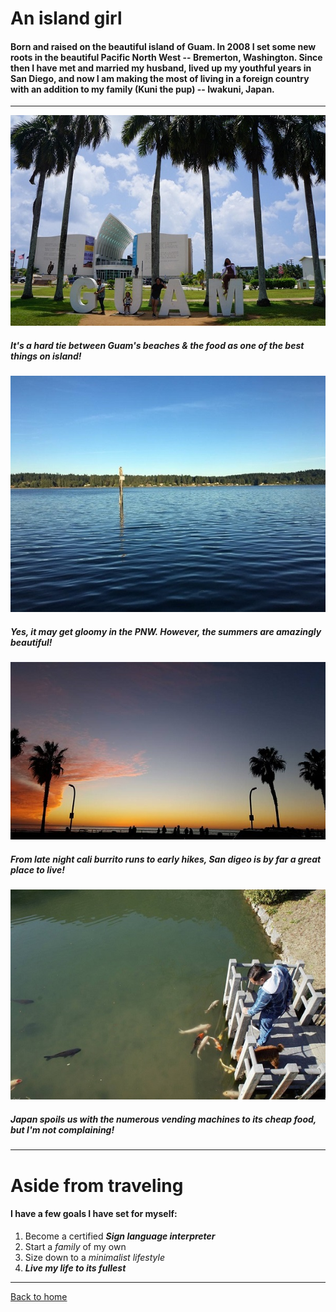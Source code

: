 # An island girl 

#### Born and raised on the beautiful island of Guam.  In 2008 I set some new roots in the beautiful Pacific North West -- Bremerton, Washington.  Since then I have met and married my husband, lived up my youthful years in San Diego, and now I am making the most of living in a foreign country with an addition to my family (Kuni the pup) -- Iwakuni, Japan.

---

![GUAM](GUAM.jpg)

##### It's a hard tie between Guam's beaches & the food as one of the best things on island!

![BREMERTON](Bremerton.jpg)

##### Yes, it may get gloomy in the PNW. However, the summers are amazingly beautiful!

![SANDIEGO](SD.jpg)

##### From late night cali burrito runs to early hikes, San digeo is by far a great place to live!

![IWAKUNI](IWK.jpg)

##### Japan spoils us with the numerous vending machines to its cheap food, but I'm not complaining!

---

# Aside from traveling

#### I have a few goals I have set for myself:
1. Become a certified ***Sign language interpreter***
2. Start a *family* of my own
3. Size down to a *minimalist lifestyle*
4. ***Live my life to its fullest***

---


[Back to home](index)
